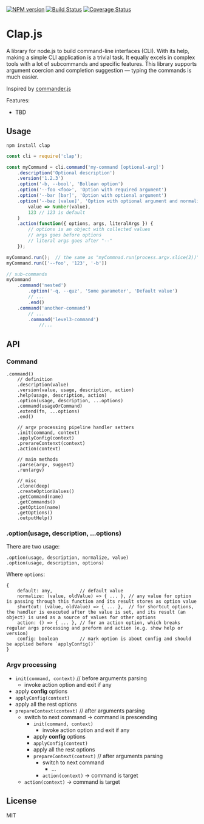[![NPM version](https://img.shields.io/npm/v/clap.svg)](https://www.npmjs.com/package/clap)
[![Build Status](https://travis-ci.org/lahmatiy/clap.svg?branch=master)](https://travis-ci.org/lahmatiy/clap)
[![Coverage Status](https://coveralls.io/repos/github/lahmatiy/clap/badge.svg?branch=master)](https://coveralls.io/github/lahmatiy/clap?branch=master)

# Clap.js

A library for node.js to build command-line interfaces (CLI). With its help, making a simple CLI application is a trivial task. It equally excels in complex tools with a lot of subcommands and specific features. This library supports argument coercion and completion suggestion — typing the commands is much easier.

Inspired by [commander.js](https://github.com/tj/commander.js)

Features:

- TBD

## Usage

```
npm install clap
```

```js
const cli = require('clap');

const myCommand = cli.command('my-command [optional-arg]')
    .description('Optional description')
    .version('1.2.3')
    .option('-b, --bool', 'Bollean option')
    .option('--foo <foo>', 'Option with required argument')
    .option('--bar [bar]', 'Option with optional argument')
    .option('--baz [value]', 'Option with optional argument and normalize function',
        value => Number(value),
        123 // 123 is default
    )
    .action(function({ options, args, literalArgs }) {
        // options is an object with collected values
        // args goes before options
        // literal args goes after "--"
    });

myCommand.run();  // the same as "myCommnad.run(process.argv.slice(2))"
myCommand.run(['--foo', '123', '-b'])

// sub-commands
myCommand
    .command('nested')
        .option('-q, --quz', 'Some parameter', 'Default value')
        // ...
        .end()
    .command('another-command')
        // ...
        .command('level3-command')
            //...
```

## API

### Command

```
.command()
    // definition
    .description(value)
    .version(value, usage, description, action)
    .help(usage, description, action)
    .option(usage, description, ...options)
    .command(usageOrCommand)
    .extend(fn, ...options)
    .end()

    // argv processing pipeline handler setters
    .init(command, context)
    .applyConfig(context)
    .prerareContenxt(context)
    .action(context)

    // main methods
    .parse(argv, suggest)
    .run(argv)

    // misc
    .clone(deep)
    .createOptionValues()
    .getCommand(name)
    .getCommands()
    .getOption(name)
    .getOptions()
    .outputHelp()
```

### .option(usage, description, ...options)

There are two usage:

```
.option(usage, description, normalize, value)
.option(usage, description, options)
```

Where `options`:

```
{
    default: any,          // default value
    normalize: (value, oldValue) => { ... }, // any value for option is passing through this function and its result stores as option value
    shortcut: (value, oldValue) => { ... },  // for shortcut options, the handler is executed after the value is set, and its result (an object) is used as a source of values for other options
    action: () => { ... }, // for an action option, which breaks regular args processing and preform and action (e.g. show help or version)
    config: boolean        // mark option is about config and should be applied before `applyConfig()`
}
```

### Argv processing

- `init(command, context)`  // before arguments parsing
    - invoke action option and exit if any
- apply **config** options
- `applyConfig(context)`
- apply all the rest options
- `prepareContext(context)` // after arguments parsing
    - switch to next command -> command is prescending
        - `init(command, context)`
            - invoke action option and exit if any
        - apply **config** options
        - `applyConfig(context)`
        - apply all the rest options
        - `prepareContext(context)` // after arguments parsing
            - switch to next command
                - ...
            - `action(context)` -> command is target
    - `action(context)` -> command is target

## License

MIT
